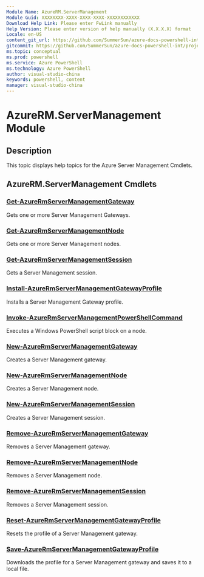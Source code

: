 ```yaml
---
Module Name: AzureRM.ServerManagement
Module Guid: XXXXXXXX-XXXX-XXXX-XXXX-XXXXXXXXXXXX
Download Help Link: Please enter FwLink manually
Help Version: Please enter version of help manually (X.X.X.X) format
Locale: en-US
content_git_url: https://github.com/SummerSun/azure-docs-powershell-int/projects/azure-docs-powershell-int/azureps-cmdlets-docs/ResourceManager/AzureRM.ServerManagement/v2.0/CmdletMDs/AzureRM.ServerManagement.md
gitcommit: https://github.com/SummerSun/azure-docs-powershell-int/projects/azure-docs-powershell-int/azureps-cmdlets-docs/ResourceManager/AzureRM.ServerManagement/v2.0/CmdletMDs/AzureRM.ServerManagement.md
ms.topic: conceptual
ms.prod: powershell
ms.service: Azure PowerShell
ms.technology: Azure PowerShell
author: visual-studio-china
keywords: powershell, content
manager: visual-studio-china
---
```


# AzureRM.ServerManagement Module
## Description
This topic displays help topics for the Azure Server Management Cmdlets.

## AzureRM.ServerManagement Cmdlets
### [Get-AzureRmServerManagementGateway](Get-AzureRmServerManagementGateway.md)
Gets one or more Server Management Gateways.


### [Get-AzureRmServerManagementNode](Get-AzureRmServerManagementNode.md)
Gets one or more Server Management nodes.


### [Get-AzureRmServerManagementSession](Get-AzureRmServerManagementSession.md)
Gets a Server Management session.


### [Install-AzureRmServerManagementGatewayProfile](Install-AzureRmServerManagementGatewayProfile.md)
Installs a Server Management Gateway profile.


### [Invoke-AzureRmServerManagementPowerShellCommand](Invoke-AzureRmServerManagementPowerShellCommand.md)
Executes a Windows PowerShell script block on a node.


### [New-AzureRmServerManagementGateway](New-AzureRmServerManagementGateway.md)
Creates a Server Management gateway.


### [New-AzureRmServerManagementNode](New-AzureRmServerManagementNode.md)
Creates a Server Management node.


### [New-AzureRmServerManagementSession](New-AzureRmServerManagementSession.md)
Creates a Server Management session.


### [Remove-AzureRmServerManagementGateway](Remove-AzureRmServerManagementGateway.md)
Removes a Server Management gateway.


### [Remove-AzureRmServerManagementNode](Remove-AzureRmServerManagementNode.md)
Removes a Server Management node.


### [Remove-AzureRmServerManagementSession](Remove-AzureRmServerManagementSession.md)
Removes a Server Management session.


### [Reset-AzureRmServerManagementGatewayProfile](Reset-AzureRmServerManagementGatewayProfile.md)
Resets the profile of a Server Management gateway.


### [Save-AzureRmServerManagementGatewayProfile](Save-AzureRmServerManagementGatewayProfile.md)
Downloads the profile for a Server Management gateway and saves it to a local file.



